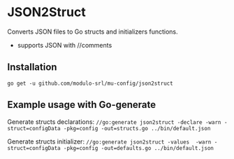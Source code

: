 # JSON2Struct
Converts JSON files to Go structs and initializers functions.

* supports JSON with //comments

## Installation
`go get -u github.com/modulo-srl/mu-config/json2struct`

## Example usage with Go-generate
Generate structs declarations:
`//go:generate json2struct -declare -warn -struct=configData -pkg=config -out=structs.go ../bin/default.json`

Generate structs initializer:
`//go:generate json2struct -values  -warn -struct=configData -pkg=config -out=defaults.go ../bin/default.json`

